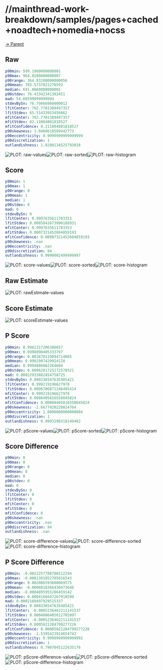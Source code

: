 
# //mainthread-work-breakdown/samples/pages+cached+noadtech+nomedia+nocss

[→ Parent](../..)


## Raw


```yaml
p90min: 599.1960000000001
p90max: 964.0280000000007
p90range: 364.83200000000056
p90mean: 703.5737021276593
median: 691.8860000000001
p90stdev: 76.43342341302451
mad: 54.60599999999994
stdevBySn: 76.79866960000012
lfitCenter: 702.7701389497357
lfitStdev: 65.51433953456862
mfitCenter: 702.7701389497357
mfitStdev: 82.11004801818527
mfitConfidence: 8.211004801818527
p90skewness: 1.0468610589442773
p90eccentricity: 0.9999999999999999
p90discretization: 1
outlandishness: 1.0280134525793838

```

![PLOT: raw-values](./raw/values.svg)![PLOT: raw-sorted](./raw/sorted.svg)![PLOT: raw-histogram](./raw/histogram.svg)
## Score


```yaml
p90min: 1
p90max: 1
p90range: 0
p90mean: 1
median: 1
p90stdev: 0
mad: 0
stdevBySn: 0
lfitCenter: 0.9997635611783353
lfitStdev: 0.0005841673990188931
mfitCenter: 0.9997635611783353
mfitStdev: 0.0007321452604859193
mfitConfidence: 0.00007321452604859193
p90skewness: .nan
p90eccentricity: .nan
p90discretization: 94
outlandishness: 0.9990002499999997

```

![PLOT: score-values](./score/values.svg)![PLOT: score-sorted](./score/sorted.svg)![PLOT: score-histogram](./score/histogram.svg)
## Raw Estimate

![PLOT: rawEstimate-values](./rawEstimate/values.svg)
## Score Estimate

![PLOT: scoreEstimate-values](./scoreEstimate/values.svg)
## P Score


```yaml
p90min: 0.9961317206386657
p90max: 0.9998098405333797
p90range: 0.003678119894714005
p90mean: 0.9992997429924128
median: 0.9994886062264604
p90stdev: 0.0006201725172578521
mad: 0.00022933882854758725
stdevBySn: 0.000336547635485421
lfitCenter: 0.999219196627978
lfitStdev: 0.0006706871246495414
mfitCenter: 0.999219196627978
mfitStdev: 0.0008405816558845824
mfitConfidence: 0.00008405816558845824
p90skewness: -2.6677420228024764
p90eccentricity: 1.0000000000000004
p90discretization: 1
outlandishness: 0.9993298318149482

```

![PLOT: pScore-values](./pScore/values.svg)![PLOT: pScore-sorted](./pScore/sorted.svg)![PLOT: pScore-histogram](./pScore/histogram.svg)
## Score Difference


```yaml
p90min: 0
p90max: 0
p90range: 0
p90mean: 0
median: 0
p90stdev: 0
mad: 0
stdevBySn: 0
lfitCenter: 0
lfitStdev: 0
mfitCenter: 0
mfitStdev: 0
mfitConfidence: 0
p90skewness: .nan
p90eccentricity: .nan
p90discretization: 94
outlandishness: .nan

```

![PLOT: score-difference-values](./score-difference/values.svg)![PLOT: score-difference-sorted](./score-difference/sorted.svg)![PLOT: score-difference-histogram](./score-difference/histogram.svg)
## P Score Difference


```yaml
p90min: -0.0022257788706512294
p90max: -0.0001391852705816543
p90range: 0.002086593600069575
p90mean: -0.0006018366430473646
median: -0.0004895955286459142
p90stdev: 0.0004160447267918599
mad: 0.0002160497929515337
stdevBySn: 0.000336547635485421
lfitCenter: -0.0005236462211141537
lfitStdev: 0.0004006405612705997
mfitCenter: -0.0005236462211141537
mfitStdev: 0.0005021284799277226
mfitConfidence: 0.00005021284799277226
p90skewness: -1.5395423914654742
p90eccentricity: 0.9999999999999992
p90discretization: 1
outlandishness: 0.7907045122635176

```

![PLOT: pScore-difference-values](./pScore-difference/values.svg)![PLOT: pScore-difference-sorted](./pScore-difference/sorted.svg)![PLOT: pScore-difference-histogram](./pScore-difference/histogram.svg)